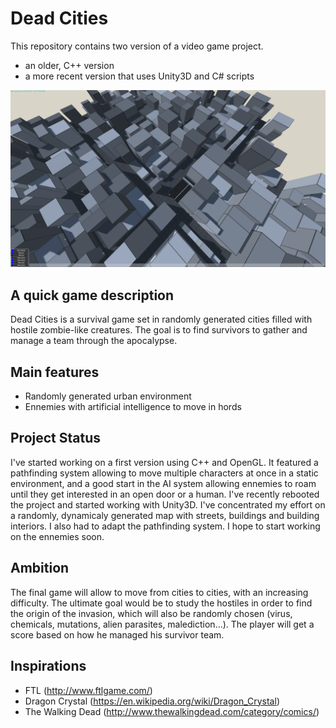 Dead Cities
===========

This repository contains two version of a video game project.
- an older, C++ version
- a more recent version that uses Unity3D and C# scripts

![Deadcities](https://github.com/antoinenry/Dead-Cities/blob/master/Unity3D%20Project/screenshot.png)

A quick game description
------------------------
Dead Cities is a survival game set in randomly generated cities filled with hostile zombie-like creatures. The goal is to find survivors to gather and manage a team through the apocalypse.

Main features
-------------
- Randomly generated urban environment
- Ennemies with artificial intelligence to move in hords

Project Status
--------------
I've started working on a first version using C++ and OpenGL. It featured a pathfinding system allowing to move multiple characters at once in a static environment, and a good start in the AI system allowing ennemies to roam until they get interested in an open door or a human.
I've recently rebooted the project and started working with Unity3D. I've concentrated my effort on a randomly, dynamicaly generated map with streets, buildings and building interiors. I also had to adapt the pathfinding system. I hope to start working on the ennemies soon.

Ambition
--------
The final game will allow to move from cities to cities, with an increasing difficulty. The ultimate goal would be to study the hostiles in order to find the origin of the invasion, which will also be randomly chosen (virus, chemicals, mutations, alien parasites, malediction...). The player will get a score based on how he managed his survivor team.

Inspirations
------------
- FTL (http://www.ftlgame.com/)
- Dragon Crystal (https://en.wikipedia.org/wiki/Dragon_Crystal)
- The Walking Dead (http://www.thewalkingdead.com/category/comics/)
